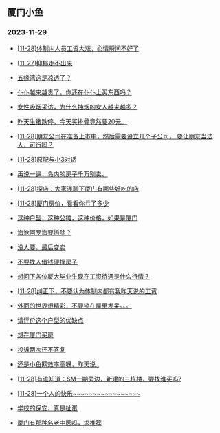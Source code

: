 ## 厦门小鱼 
### 2023-11-29

+ [[11-28]体制内人员工资大涨，心情瞬间不好了](http://bbs.xmfish.com/read-htm-tid-18112765.html)

+ [[11-27]抑郁走不出来](http://bbs.xmfish.com/read-htm-tid-18112510.html)

+ [五缘湾这是凉透了？](http://bbs.xmfish.com/read-htm-tid-18112782.html)

+ [仆仆越来越贵了，你还在仆仆上买东西吗？](http://bbs.xmfish.com/read-htm-tid-18112609.html)

+ [女性吸烟采访，为什么抽烟的女人越来越多？](http://bbs.xmfish.com/read-htm-tid-18112615.html)

+ [昨天生猪跌停，今天买排骨竟然要20元。](http://bbs.xmfish.com/read-htm-tid-18112610.html)

+ [[11-28]朋友公司在准备上市中，然后需要设立几个子公司， 要让朋友当法人，可行吗？](http://bbs.xmfish.com/read-htm-tid-18112785.html)

+ [[11-28]原配与小3对话](http://bbs.xmfish.com/read-htm-tid-18112761.html)

+ [再说一遍，岛内的房子千万别卖。](http://bbs.xmfish.com/read-htm-tid-18112888.html)

+ [[11-28]探店：大家浅聊下厦门有哪些好吃的店](http://bbs.xmfish.com/read-htm-tid-18112536.html)

+ [[11-28]厦门房价，看看你亏了多少](http://bbs.xmfish.com/read-htm-tid-18112843.html)

+ [这种户型，这种公摊，这种价格，如果是厦门](http://bbs.xmfish.com/read-htm-tid-18112791.html)

+ [海沧阿罗海要拆除？](http://bbs.xmfish.com/read-htm-tid-18112887.html)

+ [没人要，最后变卖](http://bbs.xmfish.com/read-htm-tid-18112718.html)

+ [不要找人借钱硬撑房子](http://bbs.xmfish.com/read-htm-tid-18112734.html)

+ [想问下各位厦大毕业生现在工资待遇是什么行情？](http://bbs.xmfish.com/read-htm-tid-18112991.html)

+ [[11-28]纠正下，不要认为体制内都有我昨天说的工资](http://bbs.xmfish.com/read-htm-tid-18113090.html)

+ [外面的世界很精彩，不要锁在屋里发呆。。。](http://bbs.xmfish.com/read-htm-tid-18112885.html)

+ [请评价这个户型的优缺点](http://bbs.xmfish.com/read-htm-tid-18112934.html)

+ [想在厦门买房](http://bbs.xmfish.com/read-htm-tid-18112955.html)

+ [投诉两次还不答复](http://bbs.xmfish.com/read-htm-tid-18113008.html)

+ [还是小鱼网效率高呀，昨天说..](http://bbs.xmfish.com/read-htm-tid-18112940.html)

+ [[11-28]有谁知道：SM一期旁边，新建的三栋楼，要找谁买吗?](http://bbs.xmfish.com/read-htm-tid-18112920.html)

+ [[11-28]一个人的快乐~~~~~~~~~~~~~~~~~](http://bbs.xmfish.com/read-htm-tid-18113013.html)

+ [学校的保安，真是扯蛋](http://bbs.xmfish.com/read-htm-tid-18113104.html)

+ [厦门有那种名老中医吗，求推荐](http://bbs.xmfish.com/read-htm-tid-18113035.html)

